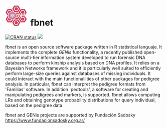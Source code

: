 <img src="genis.png" align="left" width="80">



# fbnet

<!-- badges: start -->

[![CRAN status](https://www.r-pkg.org/badges/version/fbnet)](https://CRAN.R-project.org/package=fbnet)
[![](https://cranlogs.r-pkg.org/badges/grand-total/fbnet?color=blue)](https://cran.r-project.org/package=fbnet)

<!-- badges: end -->


fbnet is an open source software package written in R statistical languaje. It implements the complete *GENis* functionality, a recently published open-source multi-tier information system developed to run forensic DNA databases to perform kinship analysis based on DNA profiles.
It relies on a Bayesian Networks framework and it is particularly well suited
to efficiently perform large-size queries against databases of missing individuals.
It could interact with the main functionallities of other packages for pedigree analysis. 
In particular, fbnet can interpret the pedigree formats from 'Familias' software. In addition 'pedtools', a software for creating and manipulating pedigrees and markers, is supported. fbnet allows computing LRs
and obtaining genotype probability distributions for query individual, based on 
the pedigree data.

fbnet and GENis projects are supported by Fundación Sadosky https://www.fundacionsadosky.org.ar/ 
